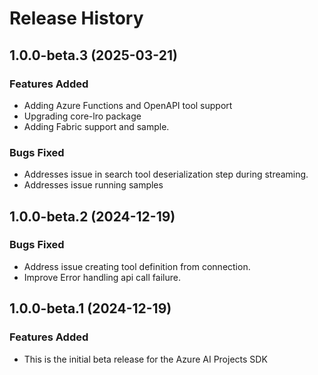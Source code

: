 # Release History

## 1.0.0-beta.3 (2025-03-21)

### Features Added

- Adding Azure Functions and OpenAPI tool support
- Upgrading core-lro package
- Adding Fabric support and sample.

### Bugs Fixed

- Addresses issue in search tool deserialization step during streaming.
- Addresses issue running samples

## 1.0.0-beta.2 (2024-12-19)

### Bugs Fixed

- Address issue creating tool definition from connection.
- Improve Error handling api call failure.

## 1.0.0-beta.1 (2024-12-19)

### Features Added

- This is the initial beta release for the Azure AI Projects SDK
